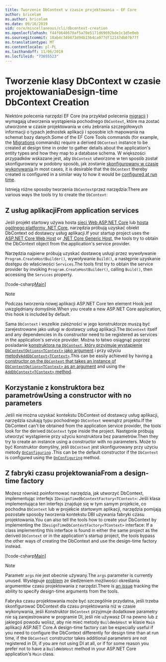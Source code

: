 ```yaml
---
title: Tworzenie DbContext w czasie projektowania — EF Core
author: bricelam
ms.author: bricelam
ms.date: 09/16/2019
uid: core/miscellaneous/cli/dbcontext-creation
ms.openlocfilehash: f44f0648678af5a70e5171d69692bde1c1d5e0eb
ms.sourcegitcommit: 18ab4c349473d94b15b4ca977df12147db07b77f
ms.translationtype: MT
ms.contentlocale: pl-PL
ms.lasthandoff: 11/06/2019
ms.locfileid: "73655523"
---
```

# <a name="design-time-dbcontext-creation"></a><span data-ttu-id="da24a-102">Tworzenie klasy DbContext w czasie projektowania</span><span class="sxs-lookup"><span data-stu-id="da24a-102">Design-time DbContext Creation</span></span>

<span data-ttu-id="da24a-103">Niektóre polecenia narzędzi EF Core (na przykład polecenia [migracji][1] ) wymagają utworzenia wystąpienia pochodnego `DbContext`, które ma zostać utworzone w czasie projektowania w celu zebrania szczegółowych informacji o typach jednostek aplikacji i sposobie ich mapowania na schemat bazy danych.</span><span class="sxs-lookup"><span data-stu-id="da24a-103">Some of the EF Core Tools commands (for example, the [Migrations][1] commands) require a derived `DbContext` instance to be created at design time in order to gather details about the application's entity types and how they map to a database schema.</span></span> <span data-ttu-id="da24a-104">W większości przypadków wskazane jest, aby `DbContext` utworzone w ten sposób został skonfigurowany w podobny sposób, jak zostanie [skonfigurowany w czasie wykonywania][2].</span><span class="sxs-lookup"><span data-stu-id="da24a-104">In most cases, it is desirable that the `DbContext` thereby created is configured in a similar way to how it would be [configured at run time][2].</span></span>

<span data-ttu-id="da24a-105">Istnieją różne sposoby tworzenia `DbContext`przez narzędzia:</span><span class="sxs-lookup"><span data-stu-id="da24a-105">There are various ways the tools try to create the `DbContext`:</span></span>

## <a name="from-application-services"></a><span data-ttu-id="da24a-106">Z usług aplikacji</span><span class="sxs-lookup"><span data-stu-id="da24a-106">From application services</span></span>

<span data-ttu-id="da24a-107">Jeśli projekt startowy używa hosta [sieci Web ASP.NET Core][3] lub [hosta ogólnego platformy .NET Core][4], narzędzia próbują uzyskać obiekt DbContext od dostawcy usług aplikacji.</span><span class="sxs-lookup"><span data-stu-id="da24a-107">If your startup project uses the [ASP.NET Core Web Host][3] or [.NET Core Generic Host][4], the tools try to obtain the DbContext object from the application's service provider.</span></span>

<span data-ttu-id="da24a-108">Narzędzia najpierw próbują uzyskać dostawcę usługi przez wywoływanie `Program.CreateHostBuilder()`, wywoływanie `Build()`, a następnie uzyskanie dostępu do właściwości `Services`.</span><span class="sxs-lookup"><span data-stu-id="da24a-108">The tools first try to obtain the service provider by invoking `Program.CreateHostBuilder()`, calling `Build()`, then accessing the `Services` property.</span></span>

[!code-csharp[Main](../../../../samples/core/Miscellaneous/CommandLine/ApplicationService.cs)]

> [!NOTE]
> <span data-ttu-id="da24a-109">Podczas tworzenia nowej aplikacji ASP.NET Core ten element Hook jest uwzględniany domyślnie.</span><span class="sxs-lookup"><span data-stu-id="da24a-109">When you create a new ASP.NET Core application, this hook is included by default.</span></span>

<span data-ttu-id="da24a-110">Sama `DbContext` i wszelkie zależności w jego konstruktorze muszą być zarejestrowane jako usługi w dostawcy usług aplikacji.</span><span class="sxs-lookup"><span data-stu-id="da24a-110">The `DbContext` itself and any dependencies in its constructor need to be registered as services in the application's service provider.</span></span> <span data-ttu-id="da24a-111">Można to łatwo osiągnąć poprzez posiadanie [konstruktora na `DbContext`, który przyjmuje wystąpienie `DbContextOptions<TContext>` jako argument][5] i przy użyciu [metody`AddDbContext<TContext>`][6].</span><span class="sxs-lookup"><span data-stu-id="da24a-111">This can be easily achieved by having [a constructor on the `DbContext` that takes an instance of `DbContextOptions<TContext>` as an argument][5] and using the [`AddDbContext<TContext>` method][6].</span></span>

## <a name="using-a-constructor-with-no-parameters"></a><span data-ttu-id="da24a-112">Korzystanie z konstruktora bez parametrów</span><span class="sxs-lookup"><span data-stu-id="da24a-112">Using a constructor with no parameters</span></span>

<span data-ttu-id="da24a-113">Jeśli nie można uzyskać kontekstu DbContext od dostawcy usług aplikacji, narzędzia szukają typu pochodnego `DbContext` wewnątrz projektu.</span><span class="sxs-lookup"><span data-stu-id="da24a-113">If the DbContext can't be obtained from the application service provider, the tools look for the derived `DbContext` type inside the project.</span></span> <span data-ttu-id="da24a-114">Następnie próbują utworzyć wystąpienie przy użyciu konstruktora bez parametrów.</span><span class="sxs-lookup"><span data-stu-id="da24a-114">Then they try to create an instance using a constructor with no parameters.</span></span> <span data-ttu-id="da24a-115">Może to być Konstruktor domyślny, jeśli `DbContext` jest skonfigurowany przy użyciu metody [`OnConfiguring`][7] .</span><span class="sxs-lookup"><span data-stu-id="da24a-115">This can be the default constructor if the `DbContext` is configured using the [`OnConfiguring`][7] method.</span></span>

## <a name="from-a-design-time-factory"></a><span data-ttu-id="da24a-116">Z fabryki czasu projektowania</span><span class="sxs-lookup"><span data-stu-id="da24a-116">From a design-time factory</span></span>

<span data-ttu-id="da24a-117">Możesz również poinformować narzędzia, jak utworzyć DbContext, implementując interfejs `IDesignTimeDbContextFactory<TContext>`: Jeśli klasa implementująca ten interfejs znajduje się w tym samym projekcie, co pochodna `DbContext` lub w projekcie startowym aplikacji, narzędzia pomijają pozostałe sposoby tworzenia kontekstu DBI używania fabryki czasu projektowania.</span><span class="sxs-lookup"><span data-stu-id="da24a-117">You can also tell the tools how to create your DbContext by implementing the `IDesignTimeDbContextFactory<TContext>` interface: If a class implementing this interface is found in either the same project as the derived `DbContext` or in the application's startup project, the tools bypass the other ways of creating the DbContext and use the design-time factory instead.</span></span>

[!code-csharp[Main](../../../../samples/core/Miscellaneous/CommandLine/BloggingContextFactory.cs)]

> [!NOTE]
> <span data-ttu-id="da24a-118">Parametr `args` nie jest obecnie używany.</span><span class="sxs-lookup"><span data-stu-id="da24a-118">The `args` parameter is currently unused.</span></span> <span data-ttu-id="da24a-119">Występuje [problem][8] ze śledzeniem możliwości określania argumentów czasu projektowania z narzędzi.</span><span class="sxs-lookup"><span data-stu-id="da24a-119">There is [an issue][8] tracking the ability to specify design-time arguments from the tools.</span></span>

<span data-ttu-id="da24a-120">Fabryka czasu projektowania może być szczególnie przydatna, jeśli trzeba skonfigurować DbContext dla czasu projektowania niż w czasie wykonywania, jeśli Konstruktor `DbContext` przyjmuje dodatkowe parametry nie są zarejestrowane w programie DI, jeśli nie używasz DI na pewno lub z jakiegoś powodu wolisz, aby nie mieć metody `BuildWebHost` w klasie `Main` aplikacji ASP.NET Core.</span><span class="sxs-lookup"><span data-stu-id="da24a-120">A design-time factory can be especially useful if you need to configure the DbContext differently for design time than at run time, if the `DbContext` constructor takes additional parameters are not registered in DI, if you are not using DI at all, or if for some reason you prefer not to have a `BuildWebHost` method in your ASP.NET Core application's `Main` class.</span></span>

  [1]: xref:core/managing-schemas/migrations/index
  [2]: xref:core/miscellaneous/configuring-dbcontext
  [3]: /aspnet/core/fundamentals/host/web-host
  [4]: /aspnet/core/fundamentals/host/generic-host
  [5]: xref:core/miscellaneous/configuring-dbcontext#constructor-argument
  [6]: xref:core/miscellaneous/configuring-dbcontext#using-dbcontext-with-dependency-injection
  [7]: xref:core/miscellaneous/configuring-dbcontext#onconfiguring
  [8]: https://github.com/aspnet/EntityFrameworkCore/issues/8332
